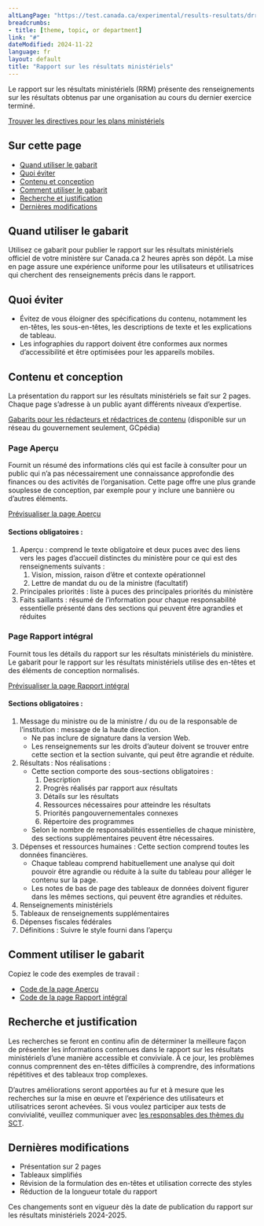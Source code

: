 ```yaml
---
altLangPage: "https://test.canada.ca/experimental/results-resultats/drr-content-model.html"
breadcrumbs:
- title: [theme, topic, or department]
link: "#"
dateModified: 2024-11-22
language: fr
layout: default
title: "Rapport sur les résultats ministériels"
---
```

<div class="parbase section">
    <p>Le rapport sur les résultats ministériels (RRM) présente des renseignements sur les résultats obtenus par une organisation au cours du dernier exercice terminé. </p>
    <a class="btn btn-primary btn-lg" href="https://test.canada.ca/experimental/departmental-plans-ministeriels/pm-modele-de-contenu.html">Trouver les directives pour les plans ministériels</a>
    <section>
        <h2>Sur cette page</h2>
        <ul>
            <li><a href="#toc01">Quand utiliser le gabarit</a></li>
            <li><a href="#toc02">Quoi éviter</a></li>
            <li><a href="#toc03">Contenu et conception</a></li>
            <li><a href="#toc04">Comment utiliser le gabarit</a></li>
            <li><a href="#toc05">Recherche et justification</a></li>
            <li><a href="#toc06">Dernières modifications</a></li>
        </ul>
    </section>
    <section>
        <h2 id="toc01">Quand utiliser le gabarit</h2>
        <p>Utilisez ce gabarit pour publier le rapport sur les résultats ministériels officiel de votre ministère sur Canada.ca 2&nbsp;heures après son dépôt. La mise en page assure une expérience uniforme pour les utilisateurs et utilisatrices qui cherchent des renseignements précis dans le rapport.</p>
    </section>
    <section>
        <h2 id="toc02">Quoi éviter</h2>
        <ul>
            <li>Évitez de vous éloigner des spécifications du contenu, notamment les en-têtes, les sous-en-têtes, les descriptions de texte et les explications de tableau.</li>
            <li>Les infographies du rapport doivent être conformes aux normes d’accessibilité et être optimisées pour les appareils mobiles.</li>
        </ul>
    </section>
    <section>
        <h2 id="toc03">Contenu et conception</h2>
        <p>La présentation du rapport sur les résultats ministériels se fait sur 2&nbsp;pages. Chaque page s&rsquo;adresse à un public ayant différents niveaux d&rsquo;expertise.</p>
        <p><a class="btn btn-default btn-lg" href="https://www.gcpedia.gc.ca/gcwiki/index.php?title=Portail_de_la_Partie_III_du_Budget_des_d%C3%A9penses&redirect=no#Plan_minist.C3.A9riel_2024-2025">Gabarits pour les rédacteurs et rédactrices de contenu</a> (disponible sur un réseau du gouvernement seulement, GCpédia)</p>
        <section>
            <h3>Page Aperçu</h3>
            <p>Fournit un résumé des informations clés qui est facile à consulter pour un public qui n&rsquo;a pas nécessairement une connaissance approfondie des finances ou des activités de l&rsquo;organisation. Cette page offre une plus grande souplesse de conception, par exemple pour y inclure une bannière ou d&rsquo;autres éléments.</p>
            <p><a class="btn btn-default btn-lg" href="https://test.canada.ca/experimental/results-resultats/rrm-en-un-coup-doeil.html">Prévisualiser la page Aperçu</a></p>
            <section>
                <h4>Sections obligatoires :</h4>
                <ol>
                    <li>Aperçu : comprend le texte obligatoire et deux puces avec des liens vers les pages d’accueil distinctes du ministère pour ce qui est des renseignements suivants :
                        <ol class="lst-lwr-alph">
                            <li>Vision, mission, raison d’être et contexte opérationnel</li>
                            <li>Lettre de mandat du ou de la ministre (facultatif)</li>
                        </ol>
                    </li>
                    <li>Principales priorités : liste à puces des principales priorités du ministère</li>
                    <li>Faits saillants : résumé de l’information pour chaque responsabilité essentielle présenté dans des sections qui peuvent être agrandies et réduites</li>
                </ol>
            </section>
        </section>
        <section>
            <h3>Page Rapport intégral</h3>
            <p>Fournit tous les détails du rapport sur les résultats ministériels du ministère. Le gabarit pour le rapport sur les résultats ministériels utilise des en-têtes et des éléments de conception normalisés.
            </p>
            <p><a class="btn btn-default btn-lg"
                    href="https://test.canada.ca/experimental/results-resultats/rrm-complet.html">Prévisualiser la page Rapport intégral</a></p>
            <section>
                <h4>Sections obligatoires :</h4>
                <ol>
                    <li>Message du ministre ou de la ministre / du ou de la responsable de l’institution : message de la haute direction.
                        <ul>
                            <li>Ne pas inclure de signature dans la version Web. </li>
                            <li>Les renseignements sur les droits d’auteur doivent se trouver entre cette section et la section suivante, qui peut être agrandie et réduite. </li>
                        </ul>
                    </li>
                    <li>Résultats : Nos réalisations :
                        <ul>
                            <li>Cette section comporte des sous-sections obligatoires :
                                <ol class="lst-lwr-rmn">
                                    <li>Description</li>
                                    <li>Progrès réalisés par rapport aux résultats</li>
                                    <li>Détails sur les résultats</li>
                                    <li>Ressources nécessaires pour atteindre les résultats</li>
                                    <li>Priorités pangouvernementales connexes</li>
                                    <li>Répertoire des programmes</li>
                                </ol>
                            </li>
                            <li>Selon le nombre de responsabilités essentielles de chaque ministère, des sections supplémentaires peuvent être nécessaires.</li>
                        </ul>
                    </li>
                    <li>Dépenses et ressources humaines : Cette section comprend toutes les données financières.
                        <ul>
                            <li>Chaque tableau comprend habituellement une analyse qui doit pouvoir être agrandie ou réduite à la suite du tableau pour alléger le contenu sur la page.</li>
                            <li>Les notes de bas de page des tableaux de données doivent figurer dans les mêmes sections, qui peuvent être agrandies et réduites.</li>
                        </ul>
                    </li>
                    <li>Renseignements ministériels</li>
                    <li>Tableaux de renseignements supplémentaires</li>
                    <li>Dépenses fiscales fédérales</li>
                    <li>Définitions : Suivre le style fourni dans l’aperçu</li>
                </ol>
            </section>
        </section>
    </section>
    <section>
        <h2 id="toc04">Comment utiliser le gabarit</h2>
        <p>Copiez le code des exemples de travail :</p>
        <ul class="list-unstyled">
            <li><a class="btn btn-default btn-lg" href="https://github.com/gc-proto/experimental/blob/master/results-resultats/rrm-en-un-coup-doeil.md">Code de la page Aperçu</a></li>
            <li><a class="btn btn-default btn-lg" href="https://github.com/gc-proto/experimental/blob/master/results-resultats/rrm-complet.md">Code de la page Rapport intégral</a></li>
        </ul>
        <section>
            <h2 id="toc05">Recherche et justification</h2>
            <p>Les recherches se feront en continu afin de déterminer la meilleure façon de présenter les informations contenues dans le rapport sur les résultats ministériels d&rsquo;une manière accessible et conviviale. À ce jour, les problèmes connus comprennent des en-têtes difficiles à comprendre, des informations répétitives et des tableaux trop complexes.</p>
            <p>D&rsquo;autres améliorations seront apportées au fur et à mesure que les recherches sur la mise en œuvre et l&rsquo;expérience des utilisateurs et utilisatrices seront achevées. Si vous voulez participer aux tests de convivialité, veuillez communiquer avec <a href="mailto:DAS.SCN@tbs-sct.gc.ca">les responsables des thèmes du SCT</a>.</p>
        </section>
        <section>
            <h2 id="toc06">Dernières modifications</h2>
            <ul>
                <li>Présentation sur 2&nbsp;pages</li>
                <li>Tableaux simplifiés</li>
                <li>Révision de la formulation des en-têtes et utilisation correcte des styles</li>
                <li>Réduction de la longueur totale du rapport</li>
            </ul>
            <p>Ces changements sont en vigueur dès la date de publication du rapport sur les résultats ministériels&nbsp;2024-2025.</p>
        </section>
</div>